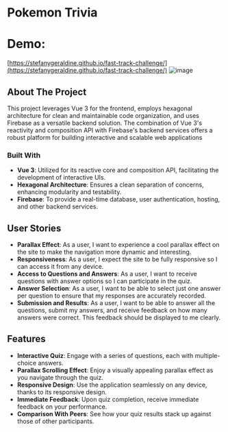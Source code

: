 # Pokemon Trivia
# Demo:
[https://stefanygeraldine.github.io/fast-track-challenge/](https://stefanygeraldine.github.io/fast-track-challenge/)
![image](https://github.com/stefanygeraldine/fast-track-challenge/assets/26029381/1c7f240f-003e-435a-8eed-8e15f0c8d030)


## About The Project

This project leverages Vue 3 for the frontend, employs hexagonal architecture for clean and maintainable code organization, and uses Firebase as a versatile backend solution. The combination of Vue 3's reactivity and composition API with Firebase's backend services offers a robust platform for building interactive and scalable web applications

### Built With

- **Vue 3**: Utilized for its reactive core and composition API, facilitating the development of interactive UIs.
- **Hexagonal Architecture**: Ensures a clean separation of concerns, enhancing modularity and testability.
- **Firebase**: To provide a real-time database, user authentication, hosting, and other backend services.


## User Stories

- **Parallax Effect**: As a user, I want to experience a cool parallax effect on the site to make the navigation more dynamic and interesting.
- **Responsiveness**: As a user, I expect the site to be fully responsive so I can access it from any device.
- **Access to Questions and Answers**: As a user, I want to receive questions with answer options so I can participate in the quiz.
- **Answer Selection**: As a user, I want to be able to select just one answer per question to ensure that my responses are accurately recorded.
- **Submission and Results**: As a user, I want to be able to answer all the questions, submit my answers, and receive feedback on how many answers were correct. This feedback should be displayed to me clearly.

## Features

- **Interactive Quiz**: Engage with a series of questions, each with multiple-choice answers.
- **Parallax Scrolling Effect**: Enjoy a visually appealing parallax effect as you navigate through the quiz.
- **Responsive Design**: Use the application seamlessly on any device, thanks to its responsive design.
- **Immediate Feedback**: Upon quiz completion, receive immediate feedback on your performance.
- **Comparison With Peers**: See how your quiz results stack up against those of other participants.
